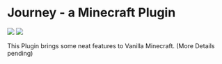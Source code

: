 # Journey - a Minecraft Plugin
![](https://badgen.net/badge/Minecraft:/1.21.1/green) ![](https://badgen.net/badge/Java:/21/orange)

This Plugin brings some neat features to Vanilla Minecraft.
(More Details pending)
